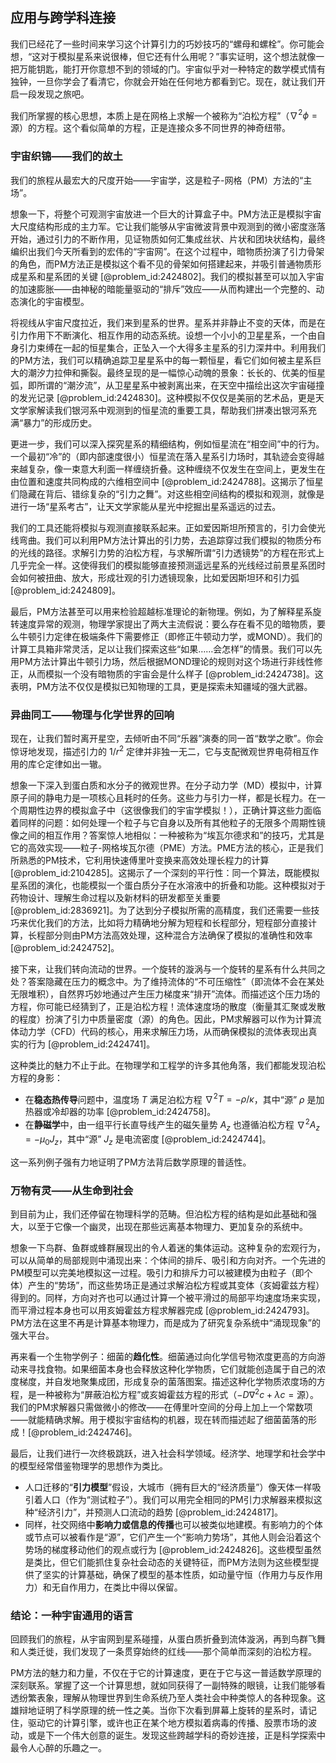 ## 应用与跨学科连接

我们已经花了一些时间来学习这个计算引力的巧妙技巧的“螺母和螺栓”。你可能会想，“这对于模拟星系来说很棒，但它还有什么用呢？”事实证明，这个想法就像一把万能钥匙，能打开你意想不到的领域的门。宇宙似乎对一种特定的数学模式情有独钟，一旦你学会了看清它，你就会开始在任何地方都看到它。现在，就让我们开启一段发现之旅吧。

我们所掌握的核心思想，本质上是在网格上求解一个被称为“泊松方程”（$\nabla^2\phi = \text{源}$）的方程。这个看似简单的方程，正是连接众多不同世界的神奇纽带。

### 宇宙织锦——我们的故土

我们的旅程从最宏大的尺度开始——宇宙学，这是粒子-网格（PM）方法的“主场”。

想象一下，将整个可观测宇宙放进一个巨大的计算盒子中。PM方法正是模拟宇宙大尺度结构形成的主力军。它让我们能够从宇宙微波背景中观测到的微小密度涨落开始，通过引力的不断作用，见证物质如何汇集成丝状、片状和团块状结构，最终编织出我们今天所看到的宏伟的“宇宙网”。在这个过程中，暗物质扮演了引力骨架的角色，而PM方法正是模拟这个看不见的骨架如何搭建起来，并吸引普通物质形成星系和星系团的关键 [@problem_id:2424802]。我们的模拟甚至可以加入宇宙的加速膨胀——由神秘的暗能量驱动的“排斥”效应——从而构建出一个完整的、动态演化的宇宙模型。

将视线从宇宙尺度拉近，我们来到星系的世界。星系并非静止不变的天体，而是在引力作用下不断演化、相互作用的动态系统。设想一个小小的卫星星系，一个由自身引力束缚在一起的恒星集合，正坠入一个大得多主星系的引力深井中。利用我们的PM方法，我们可以精确追踪卫星星系中的每一颗恒星，看它们如何被主星系巨大的潮汐力拉伸和撕裂。最终呈现的是一幅惊心动魄的景象：长长的、优美的恒星弧，即所谓的“潮汐流”，从卫星星系中被剥离出来，在天空中描绘出这次宇宙碰撞的发光记录 [@problem_id:2424830]。这种模拟不仅仅是美丽的艺术品，更是天文学家解读我们银河系中观测到的恒星流的重要工具，帮助我们拼凑出银河系充满“暴力”的形成历史。

更进一步，我们可以深入探究星系的精细结构，例如恒星流在“相空间”中的行为。一个最初“冷”的（即内部速度很小）恒星流在落入星系引力场时，其轨迹会变得越来越复杂，像一束意大利面一样缠绕折叠。这种缠绕不仅发生在空间上，更发生在由位置和速度共同构成的六维相空间中 [@problem_id:2424788]。这揭示了恒星们隐藏在背后、错综复杂的“引力之舞”。对这些相空间结构的模拟和观测，就像是进行一场“星系考古”，让天文学家能从星光中挖掘出星系遥远的过去。

我们的工具还能将模拟与观测直接联系起来。正如爱因斯坦所预言的，引力会使光线弯曲。我们可以利用PM方法计算出的引力势，去追踪穿过我们模拟的物质分布的光线的路径。求解引力势的泊松方程，与求解所谓“引力透镜势”的方程在形式上几乎完全一样。这使得我们的模拟能够直接预测遥远星系的光线经过前景星系团时会如何被扭曲、放大，形成壮观的引力透镜现象，比如爱因斯坦环和引力弧 [@problem_id:2424809]。

最后，PM方法甚至可以用来检验超越标准理论的新物理。例如，为了解释星系旋转速度异常的观测，物理学家提出了两大主流假说：要么存在看不见的暗物质，要么牛顿引力定律在极端条件下需要修正（即修正牛顿动力学，或MOND）。我们的计算工具箱非常灵活，足以让我们探索这些“如果……会怎样”的情景。我们可以先用PM方法计算出牛顿引力场，然后根据MOND理论的规则对这个场进行非线性修正，从而模拟一个没有暗物质的宇宙会是什么样子 [@problem_id:2424738]。这表明，PM方法不仅仅是模拟已知物理的工具，更是探索未知疆域的强大武器。

### 异曲同工——物理与化学世界的回响

现在，让我们暂时离开星空，去倾听由不同“乐器”演奏的同一首“数学之歌”。你会惊讶地发现，描述引力的 $1/r^2$ 定律并非独一无二，它与支配微观世界电荷相互作用的库仑定律如出一辙。

想象一下深入到蛋白质和水分子的微观世界。在分子动力学（MD）模拟中，计算原子间的静电力是一项核心且耗时的任务。这些力与引力一样，都是长程力。在一个周期性边界的模拟盒子中（这很像我们的宇宙学模拟！），正确计算这些力面临着同样的问题：如何处理一个粒子与它自身以及所有其他粒子的无限多个周期性镜像之间的相互作用？答案惊人地相似：一种被称为“埃瓦尔德求和”的技巧，尤其是它的高效实现——粒子-网格埃瓦尔德（PME）方法。PME方法的核心，正是我们所熟悉的PM技术，它利用快速傅里叶变换来高效处理长程力的计算 [@problem_id:2104285]。这揭示了一个深刻的平行性：同一个算法，既能模拟星系团的演化，也能模拟一个蛋白质分子在水溶液中的折叠和功能。这种模拟对于药物设计、理解生命过程以及新材料的研发都至关重要 [@problem_id:2836921]。为了达到分子模拟所需的高精度，我们还需要一些技巧来优化我们的方法，比如将力精确地分解为短程和长程部分，短程部分直接计算，长程部分则由PM方法高效处理，这种混合方法确保了模拟的准确性和效率 [@problem_id:2424752]。

接下来，让我们转向流动的世界。一个旋转的漩涡与一个旋转的星系有什么共同之处？答案隐藏在压力的概念中。为了维持流体的“不可压缩性”（即流体不会在某处无限堆积），自然界巧妙地通过产生压力梯度来“排开”流体。而描述这个压力场的方程，你可能已经猜到了，正是泊松方程！流体速度场的散度（衡量其汇聚或发散的程度）扮演了引力中质量密度（源）的角色。因此，PM求解器可以作为计算流体动力学（CFD）代码的核心，用来求解压力场，从而确保模拟的流体表现出真实的行为 [@problem_id:2424741]。

这种类比的魅力不止于此。在物理学和工程学的许多其他角落，我们都能发现泊松方程的身影：
-   在**稳态热传导**问题中，温度场 $T$ 满足泊松方程 $\nabla^2 T = -\rho/\kappa$，其中“源” $\rho$ 是加热器或冷却器的功率 [@problem_id:2424758]。
-   在**静磁学**中，由一组平行长直导线产生的磁矢量势 $A_z$ 也遵循泊松方程 $\nabla^2 A_z = -\mu_0 J_z$，其中“源” $J_z$ 是电流密度 [@problem_id:2424744]。

这一系列例子强有力地证明了PM方法背后数学原理的普适性。

### 万物有灵——从生命到社会

到目前为止，我们还停留在物理科学的范畴。但泊松方程的结构是如此基础和强大，以至于它像一个幽灵，出现在那些远离基本物理力、更加复杂的系统中。

想象一下鸟群、鱼群或蜂群展现出的令人着迷的集体运动。这种复杂的宏观行为，可以从简单的局部规则中涌现出来：个体间的排斥、吸引和方向对齐。一个先进的PM模型可以完美地模拟这一过程。吸引力和排斥力可以被建模为由粒子（即个体）产生的“势场”，而这些势场正是通过求解泊松方程或其变体（亥姆霍兹方程）得到的。同样，方向对齐也可以通过计算一个被平滑过的局部平均速度场来实现，而平滑过程本身也可以用亥姆霍兹方程求解器完成 [@problem_id:2424793]。PM方法在这里不再是计算基本物理力，而是成为了研究复杂系统中“涌现现象”的强大平台。

再来看一个生物学例子：细菌的**趋化性**。细菌通过向化学信号物浓度更高的方向游动来寻找食物。如果细菌本身也会释放这种化学物质，它们就能创造属于自己的浓度梯度，并自发地聚集成团，形成复杂的菌落图案。描述这种化学物质浓度场的方程，是一种被称为“屏蔽泊松方程”或亥姆霍兹方程的形式（$-D \nabla^2 c + \lambda c = \text{源}$）。我们的PM求解器只需做微小的修改——在傅里叶空间的分母上加上一个常数项——就能精确求解。用于模拟宇宙结构的机器，现在转而描述起了细菌菌落的形成！[@problem_id:2424746]。

最后，让我们进行一次终极跳跃，进入社会科学领域。经济学、地理学和社会学中的模型经常借鉴物理学的思想作为类比。
-   人口迁移的“**引力模型**”假设，大城市（拥有巨大的“经济质量”）像天体一样吸引着人口（作为“测试粒子”）。我们可以用完全相同的PM引力求解器来模拟这种“经济引力”，并预测人口流动的趋势 [@problem_id:2424817]。
-   同样，社交网络中**影响力或信息的传播**也可以被类似地建模。有影响力的个体或节点可以被看作是“源”，它们产生一个“影响力势场”，其他人则会沿着这个势场的梯度移动他们的观点或行为 [@problem_id:2424826]。这些模型虽然是类比，但它们能抓住复杂社会动态的关键特征，而PM方法则为这些模型提供了坚实的计算基础，确保了模型的基本性质，如动量守恒（作用力与反作用力）和无自作用力，在类比中得以保留。

### 结论：一种宇宙通用的语言

回顾我们的旅程，从宇宙网到星系碰撞，从蛋白质折叠到流体漩涡，再到鸟群飞舞和人类迁徙，我们发现了一条贯穿始终的红线——那个简单而深刻的泊松方程。

PM方法的魅力和力量，不仅在于它的计算速度，更在于它与这一普适数学原理的深刻联系。掌握了这一个计算思想，就如同获得了一副特殊的眼镜，让我们能够看透纷繁表象，理解从物理世界到生命系统乃至人类社会中种类惊人的各种现象。这雄辩地证明了科学原理的统一性之美。当你下次看到屏幕上旋转的星系时，请记住，驱动它的计算引擎，或许也正在某个地方模拟着病毒的传播、股票市场的波动，或是下一个伟大创意的诞生。发现这些跨越学科的奇妙连接，正是科学探索中最令人心醉的乐趣之一。